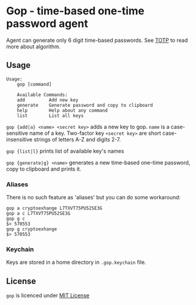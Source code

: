 # Gop - time-based one-time password agent
Agent can generate only 6 digit time-based passwords.
See [TOTP](https://en.wikipedia.org/wiki/Time-based_one-time_password) to read more about algorithm.

## Usage

    Usage:
        gop [command]
        
        Available Commands:
        add         Add new key
        generate    Generate password and copy to clipboard
        help        Help about any command
        list        List all keys

`gop {add|a} <name> <secret key>` adds a new key to gop.
`name` is a case-sensitive name of a key. 
Two-factor key `<secret key>` are short case-insensitive strings of letters A-Z and
digits 2-7.

`gop {list|l}` prints list of available key's names

`gop {generate|g} <name>` generates a new time-based one-time password,
copy to clipboard and prints it.

### Aliases

There is no such feature as 'aliases' but you can do some workaround:

    gop a cryptoexhange L7TXVT75PU52SE3G
    gop a c L7TXVT75PU52SE3G
    gop g c
    $> 570553
    gop g cryptoexhange
    $> 570553

### Keychain
Keys are stored in a home directory in `.gop.keychain` file.

## License
`gop` is licenced under [MIT License](./LICENSE) 